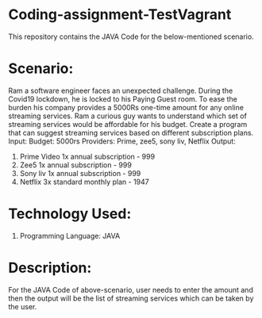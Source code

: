 # Coding-assignment-TestVagrant
This repository contains the JAVA Code for the below-mentioned scenario.

# Scenario:
Ram a software engineer faces an unexpected challenge. During the Covid19
lockdown, he is locked to his Paying Guest room. To ease the burden his
company provides a 5000Rs one-time amount for any online streaming services.
Ram a curious guy wants to understand which set of streaming services would
be affordable for his budget.
Create a program that can suggest streaming services based on different
subscription plans.
Input:
Budget: 5000rs
Providers: Prime, zee5, sony liv, Netflix
Output:
1. Prime Video 1x annual subscription - 999
2. Zee5 1x annual subscription - 999
3. Sony liv 1x annual subscription - 999
4. Netflix 3x standard monthly plan - 1947

# Technology Used:
1. Programming Language: JAVA

# Description:
For the JAVA Code of above-scenario, user needs to enter the amount and then the output will be the list of streaming services which can be taken by the user.
